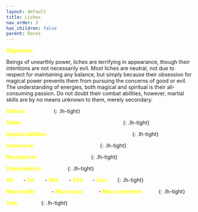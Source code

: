 ```yaml
---
layout: default
title: Liches
nav_order: 3
has_children: false
parent: Races
---
```


<span style="color: yellow">**Alignment**:</span> <span style="color: white">Neutral</span>


Beings of unearthly power, liches are terrifying in appearance, though their intentions are not necessarily evil.  Most liches are neutral, not due to respect for maintaining any balance, but simply because their obsession for magical power prevents them from pursuing the concerns of good or evil. The understanding of energies, both magical and spiritual is their all-consuming passion.  Do not doubt their combat abilities, however, martial skills are by no means unknown to them, merely secondary.


<span style="color: yellow">**Affects**:</span> <span style="color: white">pass door</span>
{: .lh-tight}

<span style="color: yellow">**Skills**:</span> <span style="color: white">crippling touch, rending, scry, spirit rack</span>
{: .lh-tight}

<span style="color: yellow">**Special abilities**:</span> <span style="color: white">mana regeneration is 2.5x normal</span>
{: .lh-tight}

<span style="color: yellow">**Immune to**:</span> <span style="color: white">charm, cold, lightning, kill</span>
{: .lh-tight}

<span style="color: yellow">**Resistant to**:</span> <span style="color: white">poison, pierce, slash</span>
{: .lh-tight}

<span style="color: yellow">**Vulnerable to**:</span> <span style="color: white">bash, fire</span>
{: .lh-tight}

<span style="color: yellow">**Str**:</span> <span style="color: white">18</span> - <span style="color: yellow">**Int**:</span> <span style="color: white">23</span> - <span style="color: yellow">**Wis**:</span> <span style="color: white">24</span> - <span style="color: yellow">**Dex**:</span> <span style="color: white">16</span> - <span style="color: yellow">**Con**:</span> <span style="color: white">23</span>
{: .lh-tight}

<span style="color: yellow">**Max health**:</span> <span style="color: white">2350</span> - <span style="color: yellow">**Max mana**:</span> <span style="color: white">3850</span> - <span style="color: yellow">**Max movement**:</span> <span style="color: white">2500</span>
{: .lh-tight}

<span style="color: yellow">**Size**:</span> <span style="color: white">medium</span>
{: .lh-tight}
